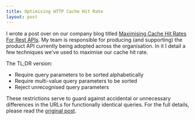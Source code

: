 ```yaml
---
title: Optimising HTTP Cache Hit Rate
layout: post
---
```


I wrote a post over on our company blog titled
[Maximising Cache Hit Rates For Rest APIs][original]. My team is
responsible for producing (and supporting) the product API currently
being adopted across the organisation. In it I detail a few techniques
we've used to maximise our cache hit rate.

The TL;DR version:

- Require query parameters to be sorted alphabetically
- Require multi-value query parameters to be sorted
- Reject unrecognised query parameters

These restrictions serve to guard against accidental or unnecessary
differences in the URLs for functionally identical queries. For the
full details, please read the [original post][original].


[original]: http://techblog.net-a-porter.com/2014/08/maximising-cache-hit-rates-for-rest-apis/

